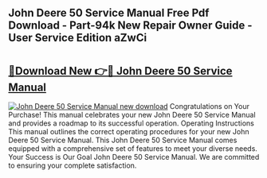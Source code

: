 ## John Deere 50 Service Manual Free Pdf Download - Part-94k New Repair Owner Guide - User Service Edition aZwCi

# <h2><a href="http://bc88960.oget.top/?id=John+Deere+50+Service+Manual">🔗Download New 👉🔴 John Deere 50 Service Manual</a></h2>

[![John Deere 50 Service Manual new download](https://i.imgur.com/5g1atiW.png)](http://bc88960.oget.top/?id=John+Deere+50+Service+Manual)
Congratulations on Your Purchase! This manual celebrates your new John Deere 50 Service Manual and provides a roadmap to its successful operation. Operating Instructions This manual outlines the correct operating procedures for your new John Deere 50 Service Manual. This John Deere 50 Service Manual comes equipped with a comprehensive set of features to meet your diverse needs. Your Success is Our Goal John Deere 50 Service Manual. We are committed to ensuring your complete satisfaction.
